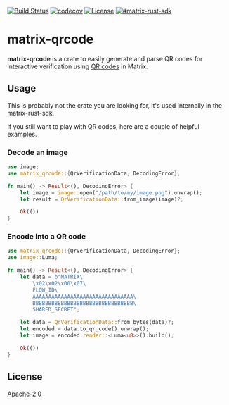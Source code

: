 [![Build Status](https://img.shields.io/travis/matrix-org/matrix-rust-sdk.svg?style=flat-square)](https://travis-ci.org/matrix-org/matrix-rust-sdk)
[![codecov](https://img.shields.io/codecov/c/github/matrix-org/matrix-rust-sdk/master.svg?style=flat-square)](https://codecov.io/gh/matrix-org/matrix-rust-sdk)
[![License](https://img.shields.io/badge/License-Apache%202.0-yellowgreen.svg?style=flat-square)](https://opensource.org/licenses/Apache-2.0)
[![#matrix-rust-sdk](https://img.shields.io/badge/matrix-%23matrix--rust--sdk-blue?style=flat-square)](https://matrix.to/#/#matrix-rust-sdk:matrix.org)

# matrix-qrcode

**matrix-qrcode** is a crate to easily generate and parse QR codes for
interactive verification using [QR codes] in Matrix.

[Matrix]: https://matrix.org/
[Rust]: https://www.rust-lang.org/
[QR codes]: https://spec.matrix.org/unstable/client-server-api/#qr-codes

## Usage

This is probably not the crate you are looking for, it's used internally in the
matrix-rust-sdk.

If you still want to play with QR codes, here are a couple of helpful examples.


### Decode an image

```rust
use image;
use matrix_qrcode::{QrVerificationData, DecodingError};

fn main() -> Result<(), DecodingError> {
    let image = image::open("/path/to/my/image.png").unwrap();
    let result = QrVerificationData::from_image(image)?;

    Ok(())
}
```

### Encode into a QR code

```rust
use matrix_qrcode::{QrVerificationData, DecodingError};
use image::Luma;

fn main() -> Result<(), DecodingError> {
    let data = b"MATRIX\
        \x02\x02\x00\x07\
        FLOW_ID\
        AAAAAAAAAAAAAAAAAAAAAAAAAAAAAAAA\
        BBBBBBBBBBBBBBBBBBBBBBBBBBBBBBBB\
        SHARED_SECRET";

    let data = QrVerificationData::from_bytes(data)?;
    let encoded = data.to_qr_code().unwrap();
    let image = encoded.render::<Luma<u8>>().build();

    Ok(())
}
```


## License

[Apache-2.0](https://www.apache.org/licenses/LICENSE-2.0)
